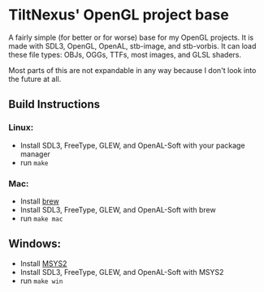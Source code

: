 # TiltNexus' OpenGL project base

A fairly simple (for better or for worse) base for my OpenGL projects. It is made with SDL3, OpenGL, OpenAL, stb-image, and stb-vorbis. It can load these file types: OBJs, OGGs, TTFs, most images, and GLSL shaders.

Most parts of this are not expandable in any way because I don't look into the future at all.

## Build Instructions
### Linux:
* Install SDL3, FreeType, GLEW, and OpenAL-Soft with your package manager
* run `make`

### Mac:
* Install [brew](https://brew.sh/)
* Install SDL3, FreeType, GLEW, and OpenAL-Soft with brew
* run `make mac`

## Windows:
* Install [MSYS2](https://www.msys2.org/)
* Install SDL3, FreeType, GLEW, and OpenAL-Soft with MSYS2
* run `make win`

